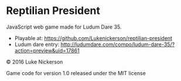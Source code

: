 
# Reptilian President

JavaScript web game made for Ludum Dare 35.

* Playable at: https://github.com/Lukenickerson/reptilian-president
* Ludum dare entry: http://ludumdare.com/compo/ludum-dare-35/?action=preview&uid=17861


&copy; 2016 Luke Nickerson

Game code for version 1.0 released under the MIT license


